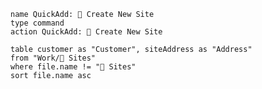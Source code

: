 ---
---

```button
name QuickAdd: 📍 Create New Site
type command
action QuickAdd: 📍 Create New Site
```

```dataview
table customer as "Customer", siteAddress as "Address"
from "Work/📍 Sites"
where file.name != "📍 Sites"
sort file.name asc

```

